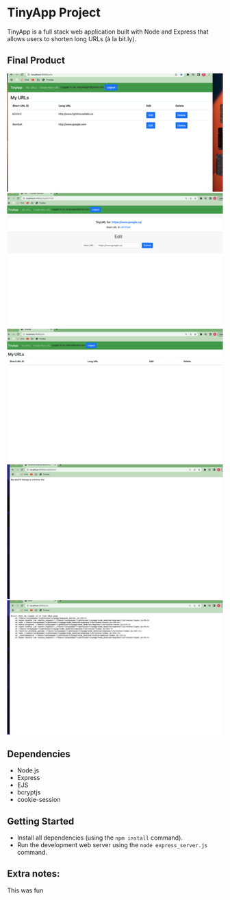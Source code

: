 # TinyApp Project

TinyApp is a full stack web application built with Node and Express that allows users to shorten long URLs (à la bit.ly).

## Final Product

!["URLS page opened on a user that is logged in and has created 2 short URLS"](https://github.com/larsyaeger/tinyapp/blob/main/docs/Screenshot%202022-11-30%20at%2020.00.20.png?raw=true)
!["Page after creating a new tinyURL"](https://github.com/larsyaeger/tinyapp/blob/main/docs/Screenshot%202022-12-02%20at%2020.00.47.png?raw=true)
!['A different user cannot view, edit, or delete tinyURLS set by another user'](https://github.com/larsyaeger/tinyapp/blob/main/docs/Screenshot%202022-12-02%20at%2020.01.08.png?raw=true)
!['If you try and access the page to view/edit a tinyURL of someone else'](https://github.com/larsyaeger/tinyapp/blob/main/docs/Screenshot%202022-12-02%20at%2020.01.18.png?raw=true)
!['If you try to view urls page when not logged in'](https://github.com/larsyaeger/tinyapp/blob/main/docs/Screenshot%202022-12-02%20at%2020.01.28.png?raw=true)

## Dependencies

- Node.js
- Express
- EJS
- bcryptjs
- cookie-session

## Getting Started

- Install all dependencies (using the `npm install` command).
- Run the development web server using the `node express_server.js` command.


## Extra notes:

This was fun